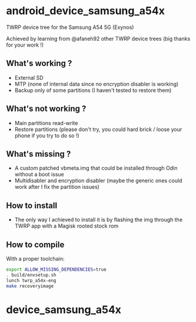 # android_device_samsung_a54x
TWRP device tree for the Samsung A54 5G (Exynos)

Achieved by learning from @afaneh92 other TWRP device trees (big thanks for your work !)

## What's working ?
 - External SD
 - MTP (none of internal data since no encryption disabler is working)
 - Backup only of some partitions (I haven't tested to restore them)

## What's not working ?
 - Main partitions read-write
 - Restore partitions (please don't try, you could hard brick / loose your phone if you try to do so !)

## What's missing ?
 - A custom patched vbmeta.img that could be installed through Odin without a boot issue
 - Multidisabler and encryption disabler (maybe the generic ones could work after I fix the partition issues)

## How to install
 - The only way I achieved to install it is by flashing the img through the TWRP app with a Magisk rooted stock rom 

## How to compile
With a proper toolchain:

```bash
export ALLOW_MISSING_DEPENDENCIES=true
. build/envsetup.sh
lunch twrp_a54x-eng
make recoveryimage
```
# device_samsung_a54x
